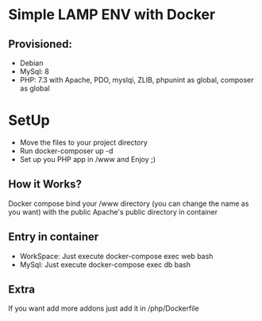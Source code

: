 # Simple LAMP ENV with Docker

## Provisioned:
- Debian
- MySql: 8
- PHP: 7.3 with Apache, PDO, myslqi, ZLIB, phpunint as global, composer as global
# SetUp

- Move the files to your project directory
- Run docker-composer up -d
- Set up you PHP app in /www and Enjoy ;)

## How it Works?
Docker compose bind your /www directory (you can change the name as you want) with the public Apache's public directory in container

## Entry in container
- WorkSpace: Just execute docker-compose exec web bash
- MySql: Just execute docker-compose exec db bash

## Extra

If you want add more addons just add it in /php/Dockerfile

